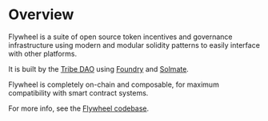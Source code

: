 # Overview

Flywheel is a suite of open source token incentives and governance infrastructure using modern and modular solidity patterns to easily interface with other platforms.

It is built by the [Tribe DAO](http://tribedao.xyz/) using [Foundry](https://github.com/gakonst/foundry) and [Solmate](https://github.com/Rari-Capital/solmate).


Flywheel is completely on-chain and composable, for maximum compatibility with smart contract systems.

For more info, see the [Flywheel codebase](https://github.com/fei-protocol/flywheel-v2).